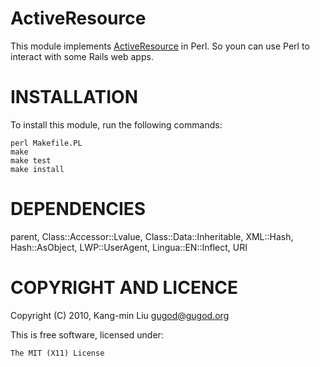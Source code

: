 ActiveResource
==============

This module implements
[ActiveResource](http://github.com/rails/rails/tree/master/activeresource)
in Perl. So youn can use Perl to interact with some Rails web apps.

INSTALLATION
============

To install this module, run the following commands:

    perl Makefile.PL
    make
    make test
    make install

DEPENDENCIES
============

parent, Class::Accessor::Lvalue, Class::Data::Inheritable, XML::Hash,
Hash::AsObject, LWP::UserAgent, Lingua::EN::Inflect, URI

COPYRIGHT AND LICENCE
=====================

Copyright (C) 2010, Kang-min Liu <gugod@gugod.org>

This is free software, licensed under:

    The MIT (X11) License
